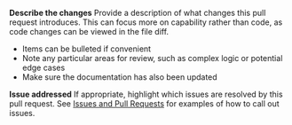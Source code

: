 **Describe the changes**
Provide a description of what changes this pull request introduces. This can focus more on capability rather than code,
as code changes can be viewed in the file diff.
* Items can be bulleted if convenient
* Note any particular areas for review, such as complex logic or potential edge cases
* Make sure the documentation has also been updated

**Issue addressed**
If appropriate, highlight which issues are resolved by this pull request. See
[Issues and Pull Requests](https://docs.github.com/en/github/writing-on-github/working-with-advanced-formatting/autolinked-references-and-urls#issues-and-pull-requests)
for examples of how to call out issues.